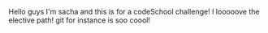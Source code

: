 Hello guys I'm sacha and this is for a codeSchool challenge!
I looooove the elective path! git for instance is soo coool!